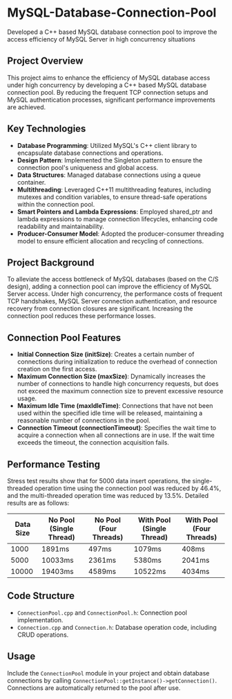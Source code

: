 # MySQL-Database-Connection-Pool
Developed a C++ based MySQL database connection pool to improve the access efficiency of MySQL Server in high concurrency situations

## Project Overview
This project aims to enhance the efficiency of MySQL database access under high concurrency by developing a C++ based MySQL database connection pool. By reducing the frequent TCP connection setups and MySQL authentication processes, significant performance improvements are achieved.

## Key Technologies
- **Database Programming**: Utilized MySQL's C++ client library to encapsulate database connections and operations.
- **Design Pattern**: Implemented the Singleton pattern to ensure the connection pool's uniqueness and global access.
- **Data Structures**: Managed database connections using a queue container.
- **Multithreading**: Leveraged C++11 multithreading features, including mutexes and condition variables, to ensure thread-safe operations within the connection pool.
- **Smart Pointers and Lambda Expressions**: Employed shared_ptr and lambda expressions to manage connection lifecycles, enhancing code readability and maintainability.
- **Producer-Consumer Model**: Adopted the producer-consumer threading model to ensure efficient allocation and recycling of connections.

## Project Background
To alleviate the access bottleneck of MySQL databases (based on the C/S design), adding a connection pool can improve the efficiency of MySQL Server access. Under high concurrency, the performance costs of frequent TCP handshakes, MySQL Server connection authentication, and resource recovery from connection closures are significant. Increasing the connection pool reduces these performance losses.

## Connection Pool Features
- **Initial Connection Size (initSize)**: Creates a certain number of connections during initialization to reduce the overhead of connection creation on the first access.
- **Maximum Connection Size (maxSize)**: Dynamically increases the number of connections to handle high concurrency requests, but does not exceed the maximum connection size to prevent excessive resource usage.
- **Maximum Idle Time (maxIdleTime)**: Connections that have not been used within the specified idle time will be released, maintaining a reasonable number of connections in the pool.
- **Connection Timeout (connectionTimeout)**: Specifies the wait time to acquire a connection when all connections are in use. If the wait time exceeds the timeout, the connection acquisition fails.

## Performance Testing
Stress test results show that for 5000 data insert operations, the single-threaded operation time using the connection pool was reduced by 46.4%, and the multi-threaded operation time was reduced by 13.5%. Detailed results are as follows:

| Data Size | No Pool (Single Thread) | No Pool (Four Threads) | With Pool (Single Thread) | With Pool (Four Threads) |
|-----------|-------------------------|------------------------|--------------------------|--------------------------|
| 1000      | 1891ms                  | 497ms                  | 1079ms                   | 408ms                    |
| 5000      | 10033ms                 | 2361ms                 | 5380ms                   | 2041ms                   |
| 10000     | 19403ms                 | 4589ms                 | 10522ms                  | 4034ms                   |

## Code Structure
- `ConnectionPool.cpp` and `ConnectionPool.h`: Connection pool implementation.
- `Connection.cpp` and `Connection.h`: Database operation code, including CRUD operations.

## Usage
Include the `ConnectionPool` module in your project and obtain database connections by calling `ConnectionPool::getInstance()->getConnection()`. Connections are automatically returned to the pool after use.
